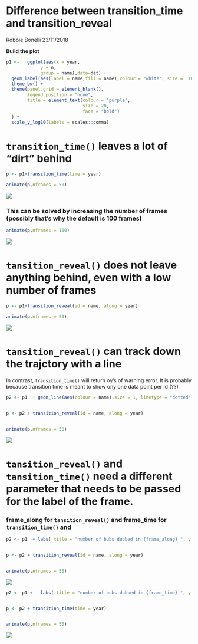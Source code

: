 Difference between transition\_time and transition\_reveal
================
Robbie Bonelli
23/11/2018

**Build the plot**

``` r
p1 <-   ggplot(aes(x = year, 
             y = n,
             group = name),data=dat) +
  geom_label(aes(label = name,fill = name),colour = "white", size =  10) +
  theme_bw() +
  theme(panel.grid = element_blank(),
        legend.position = "none",
        title = element_text(colour = "purple",
                             size = 20,
                             face = "bold")
  ) +
  scale_y_log10(labels = scales::comma)
```

# `transition_time()` leaves a lot of “dirt” behind

``` r
p <- p1+transition_time(time = year)

animate(p,nframes = 50)
```

![](transition_time_vs_transition_reveal_files/figure-gfm/unnamed-chunk-2-1.gif)<!-- -->

### This can be solved by increasing the number of frames (possibly that’s why the default is 100 frames)

``` r
animate(p,nframes = 100)
```

![](transition_time_vs_transition_reveal_files/figure-gfm/unnamed-chunk-3-1.gif)<!-- -->

# `tansition_reveal()` does not leave anything behind, even with a low number of frames

``` r
p <- p1+transition_reveal(id = name, along = year)

animate(p,nframes = 50)
```

![](transition_time_vs_transition_reveal_files/figure-gfm/unnamed-chunk-4-1.gif)<!-- -->

# `tansition_reveal()` can track down the trajctory with a line

In contrast, `transition_time()` will return oy’s of warning error. It
is probably because transition time is meant to show ony one data point
per id (??)

``` r
p2 <- p1  + geom_line(aes(colour = name),size = 1, linetype = "dotted") 


p <- p2 + transition_reveal(id = name, along = year)


animate(p,nframes = 50)
```

![](transition_time_vs_transition_reveal_files/figure-gfm/unnamed-chunk-5-1.gif)<!-- -->

# `tansition_reveal()` and `tansition_time()` need a different parameter that needs to be passed for the label of the frame.

### **frame\_along** for `tansition_reveal()` and **frame\_time** for `transition_time()` and

``` r
p2 <- p1  + labs( title = "number of bubs dubbed in {frame_along} ", y = "n babies" ) 


p <- p2 + transition_reveal(id = name, along = year)


animate(p,nframes = 50)
```

![](transition_time_vs_transition_reveal_files/figure-gfm/unnamed-chunk-6-1.gif)<!-- -->

``` r
p2 <- p1 +   labs( title = "number of bubs dubbed in {frame_time} ", y = "n babies" ) 


p <- p2 + transition_time(time = year)


animate(p,nframes = 50)
```

![](transition_time_vs_transition_reveal_files/figure-gfm/unnamed-chunk-7-1.gif)<!-- -->
